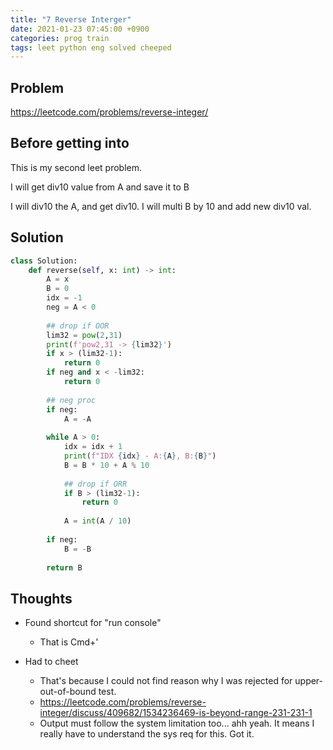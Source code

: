 ```yaml
---
title: "7 Reverse Interger"
date: 2021-01-23 07:45:00 +0900
categories: prog train
tags: leet python eng solved cheeped
---
```

## Problem

https://leetcode.com/problems/reverse-integer/



## Before getting into

This is my second leet problem.

I will get div10 value from A and save it to B

I will div10 the A, and get div10. I will multi B by 10 and add new div10 val.



## Solution

``` python
class Solution:
    def reverse(self, x: int) -> int:
        A = x
        B = 0
        idx = -1
        neg = A < 0
        
        ## drop if OOR
        lim32 = pow(2,31)
        print(f'pow2,31 -> {lim32}')
        if x > (lim32-1):
            return 0
        if neg and x < -lim32:
            return 0
        
        ## neg proc
        if neg:
            A = -A            
            
        while A > 0:
            idx = idx + 1
            print(f"IDX {idx} - A:{A}, B:{B}")
            B = B * 10 + A % 10
            
            ## drop if ORR
            if B > (lim32-1):
                return 0
            
            A = int(A / 10)
                
        if neg:
            B = -B
        
        return B
```



## Thoughts

* Found shortcut for "run console"
  * That is Cmd+'

* Had to cheet
  * That's because I could not find reason why I was rejected for upper-out-of-bound test.
  * https://leetcode.com/problems/reverse-integer/discuss/409682/1534236469-is-beyond-range-231-231-1
  * Output must follow the system limitation too... ahh yeah. It means I really have to understand the sys req for this. Got it.
